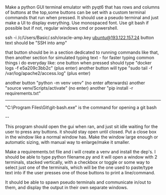 
Make a python GUI terminal emulator with pyqt6 that has rows and columns of buttons at the top,some buttons can be set with a custom terminal commands that run when pressed. It should use a pseudo terminal and just make a UI to display everything. Use monospaced font. Use git bash if possible but if not, regular windows cmd or powershell.

ssh -i /c/Users/Basic/.ssh/oracle-amp.key ubuntu@193.122.157.24 
button text should be "SSH into amp"

that button should be in a section dedicated to running commands like that, then another section for simulated typing text - for faster typing common things i do everyday like:
one button when pressed should type "docker logs -f e5a209c3bb2c" (plus enter)
another button will type "sudo tail -f /var/log/apache2/access.log" (plus enter)

another button "python -m venv venv" (no enter afterwards)
another "source venv/Scripts/activate" (no enter)
another "pip install -r requirements.txt"

---

"C:\Program Files\Git\git-bash.exe" is the command for opening a git bash


--

This program should open the gui when ran, and just sit idle waiting for the user to press any buttons. it should stay open until closed. Put a close box in the window like a normal window has. Make the window large enough or automatic sizing, with manual way to enlarge/make it smaller.

Make a requirements.txt file and i will create a venv and install the dep's. I should be able to type python filename.py and it will open a window with 2 terminals, stacked vertically, with a checkbox or toggle or some way to select just one of the terminals, which will be the one used to paste/type text into if the user presses one of those buttons to print a line/command.

It should be able to spawn pseudo terminals and communicate in/out to them, and display the output in their own separate windows.